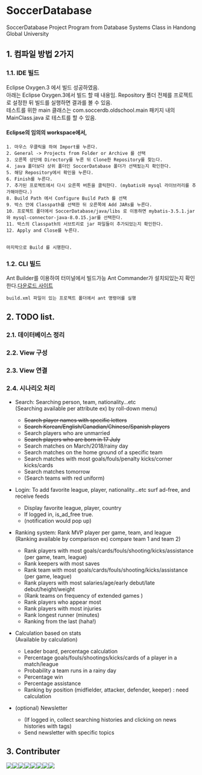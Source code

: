 # SoccerDatabase
SoccerDatabase Project Program from Database Systems Class in Handong Global University

## 1. 컴파일 방법 2가지 </br>
### 1.1. IDE 빌드 </br>
Eclipse Oxygen.3 에서 빌드 성공하였음.</br>
아래는 Eclipse Oxygen.3에서 빌드 할 때 내용임.
Repository 폴더 전체를 프로젝트로 설정한 뒤 빌드를 실행하면 결과를 볼 수 있음. </br>
테스트를 위한 main 클래스는 com.soccerdb.oldschool.main 패키지 내의 MainClass.java 로 테스트를 할 수 있음.
	
#### Eclipse의 임의의 workspace에서,
	1. 마우스 우클릭을 하여 Import를 누른다.
	2. General -> Projects from Folder or Archive 를 선택
	3. 오른쪽 상단에 Directory를 누른 뒤 Clone한 Repository를 찾는다. 
	4. java 폴더보다 상위 폴더인 SoccerDatabase 폴더가 선택됬는지 확인한다.
	5. 해당 Repository에서 확인을 누른다.
	6. Finish를 누른다.
	7. 추가된 프로젝트에서 다시 오른쪽 버튼을 클릭한다. (mybatis와 mysql 라이브러리를 추가해야한다.)
	8. Build Path 에서 Configure Build Path 를 선택
	9. 박스 안에 Classpath를 선택한 뒤 오른쪽에 Add JARs를 누른다.
	10. 프로젝트 폴더에서 SoccerDatabase/java/libs 로 이동하면 mybatis-3.5.1.jar와 mysql-connector-java-8.0.15.jar를 선택한다.
	11. 박스의 Classpath의 서브트리로 jar 파일들이 추가되었는지 확인한다.
	12. Apply and Close를 누른다.
	
	
	마지막으로 Build 를 시행한다.
	
	

### 1.2. CLI 빌드
Ant Builder를 이용하여 터미널에서 빌드가능
Ant Commander가 설치되있는지 확인한다.[다운로드 사이트](https://ant.apache.org/bindownload.cgi)
	
	build.xml 파일이 있는 프로젝트 폴더에서 ant 명령어를 실행

## 2. TODO list.
### 2.1. 데이터베이스 정리

### 2.2. View 구성

### 2.3. View 연결

### 2.4. 시나리오 처리
- Search: Searching person, team, nationality…etc<br>(Searching available per attribute ex) by roll-down menu)<br>
	- ~~Search player names with specific letters~~<br>
	- ~~Search Korean/English/Canadian/Chinese/Spanish players~~<br>
	- Search players who are unmarried<br>
	- ~~Search players who are born in 17 July~~<br>
	- Search matches on March/2018/rainy day<br>
	- Search matches on the home ground of a specific team<br>
	- Search matches with most goals/fouls/penalty kicks/corner kicks/cards<br>
	- Search matches tomorrow<br>
	- (Search teams with red uniform)<br> 

- Login: To add favorite league, player, nationality…etc surf ad-free, and receive feeds

	- Display favorite league, player, country
	- If logged in, is\_ad\_free true.
	- (notification would pop up)

- Ranking system: Rank MVP player per game, team, and league<br>
	(Ranking available by comparison ex) compare team 1 and team 2)
	
	- Rank players with most goals/cards/fouls/shooting/kicks/assistance (per game, team, league)
	- Rank keepers with most saves 
	- Rank team with most goals/cards/fouls/shooting/kicks/assistance (per game, league)
	- Rank players with most salaries/age/early debut/late debut/height/weight
	- (Rank teams on frequency of extended games )
	- Rank players who appear most 
	- Rank players with most injuries 
	- Rank longest runner (minutes)
	- Ranking from the last (haha!)

	
- Calculation based on stats<br>(Available by calculation) <br>
	- Leader board, percentage calculation 
	- Percentage goals/fouls/shootings/kicks/cards of a player in a match/league
	- Probability a team runs in a rainy day 
	- Percentage win 
	- Percentage assistance 
	- Ranking by position (midfielder, attacker, defender, keeper) : need calculation

	
- (optional) Newsletter

	- (If logged in, collect searching histories and clicking on news histories with tags)
	- Send newsletter with specific topics 
	

## 3. Contributer
[![](https://sourcerer.io/fame/PASTANERD/PASTANERD/SoccerDatabase/images/0)](https://sourcerer.io/fame/PASTANERD/PASTANERD/SoccerDatabase/links/0)[![](https://sourcerer.io/fame/PASTANERD/PASTANERD/SoccerDatabase/images/1)](https://sourcerer.io/fame/PASTANERD/PASTANERD/SoccerDatabase/links/1)[![](https://sourcerer.io/fame/PASTANERD/PASTANERD/SoccerDatabase/images/2)](https://sourcerer.io/fame/PASTANERD/PASTANERD/SoccerDatabase/links/2)[![](https://sourcerer.io/fame/PASTANERD/PASTANERD/SoccerDatabase/images/3)](https://sourcerer.io/fame/PASTANERD/PASTANERD/SoccerDatabase/links/3)[![](https://sourcerer.io/fame/PASTANERD/PASTANERD/SoccerDatabase/images/4)](https://sourcerer.io/fame/PASTANERD/PASTANERD/SoccerDatabase/links/4)[![](https://sourcerer.io/fame/PASTANERD/PASTANERD/SoccerDatabase/images/5)](https://sourcerer.io/fame/PASTANERD/PASTANERD/SoccerDatabase/links/5)[![](https://sourcerer.io/fame/PASTANERD/PASTANERD/SoccerDatabase/images/6)](https://sourcerer.io/fame/PASTANERD/PASTANERD/SoccerDatabase/links/6)[![](https://sourcerer.io/fame/PASTANERD/PASTANERD/SoccerDatabase/images/7)](https://sourcerer.io/fame/PASTANERD/PASTANERD/SoccerDatabase/links/7)

<!-- To setting this contributer check this site. https://sourcerer.io/settings#hof -->